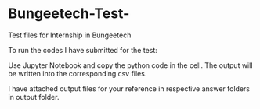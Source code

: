 # Bungeetech-Test-
Test files for Internship in Bungeetech

To run the codes I have submitted for the test:

Use Jupyter Notebook and copy the python code in the cell. 
The output will be written into the corresponding csv files.

I have attached output files for your reference in respective answer folders in output folder.
